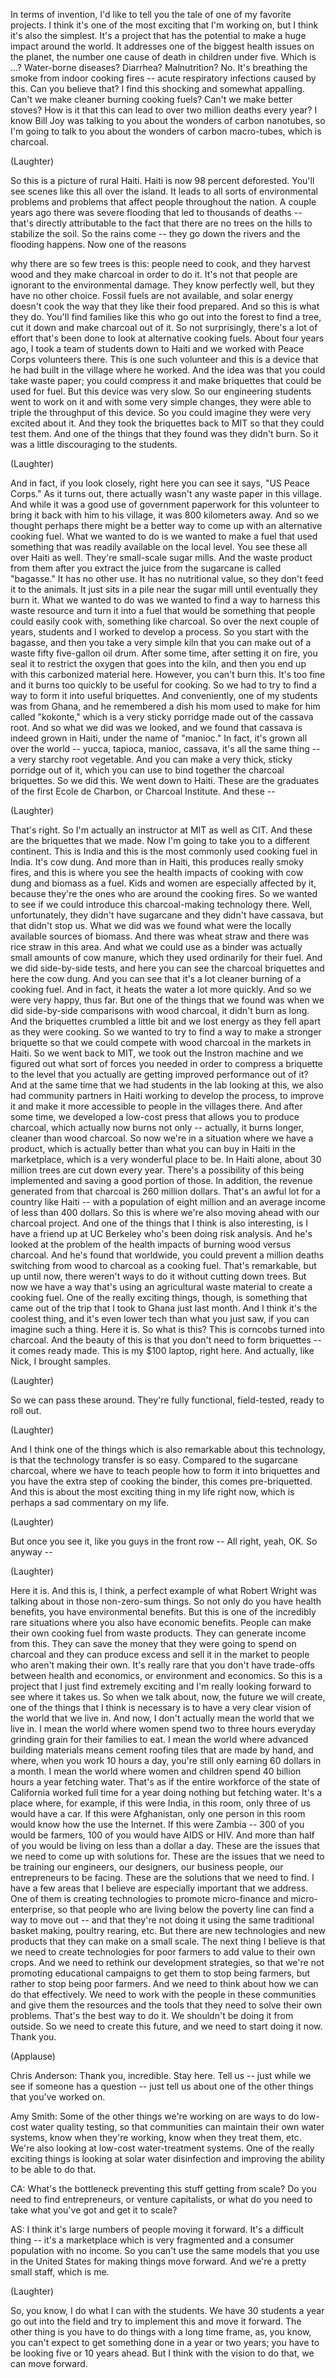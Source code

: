 
In terms of invention,
I&#39;d like to tell you the tale
of one of my favorite projects.
I think it&#39;s one of the most exciting
that I&#39;m working on,
but I think it&#39;s also the simplest.
It&#39;s a project that has the potential
to make a huge impact around the world.
It addresses one of the biggest
health issues on the planet,
the number one cause of death
in children under five.
Which is ...?
Water-borne diseases?
Diarrhea? Malnutrition?
No.
It&#39;s breathing the smoke
from indoor cooking fires --
acute respiratory infections
caused by this.
Can you believe that?
I find this shocking
and somewhat appalling.
Can&#39;t we make
cleaner burning cooking fuels?
Can&#39;t we make better stoves?
How is it that this can lead
to over two million deaths every year?
I know Bill Joy was talking to you
about the wonders of carbon nanotubes,
so I&#39;m going to talk to you
about the wonders of carbon macro-tubes,
which is charcoal.

(Laughter)

So this is a picture of rural Haiti.
Haiti is now 98 percent deforested.
You&#39;ll see scenes like this
all over the island.
It leads to all sorts
of environmental problems
and problems that affect people
throughout the nation.
A couple years ago
there was severe flooding
that led to thousands of deaths --
that&#39;s directly attributable to the fact
that there are no trees on the hills
to stabilize the soil.
So the rains come --
they go down the rivers
and the flooding happens.
Now one of the reasons

why there are so few trees is this:
people need to cook,
and they harvest wood
and they make charcoal in order to do it.
It&#39;s not that people are ignorant
to the environmental damage.
They know perfectly well,
but they have no other choice.
Fossil fuels are not available,
and solar energy doesn&#39;t cook the way
that they like their food prepared.
And so this is what they do.
You&#39;ll find families like this who go out
into the forest to find a tree,
cut it down and make charcoal out of it.
So not surprisingly,
there&#39;s a lot of effort that&#39;s been done
to look at alternative cooking fuels.
About four years ago, I took
a team of students down to Haiti
and we worked with
Peace Corps volunteers there.
This is one such volunteer
and this is a device that he had built
in the village where he worked.
And the idea was
that you could take waste paper;
you could compress it
and make briquettes
that could be used for fuel.
But this device was very slow.
So our engineering students
went to work on it
and with some very simple changes,
they were able to triple
the throughput of this device.
So you could imagine
they were very excited about it.
And they took the briquettes back to MIT
so that they could test them.
And one of the things
that they found was they didn&#39;t burn.
So it was a little
discouraging to the students.

(Laughter)

And in fact, if you look closely,
right here you can see
it says, &quot;US Peace Corps.&quot;
As it turns out, there actually wasn&#39;t
any waste paper in this village.
And while it was a good use
of government paperwork
for this volunteer to bring it
back with him to his village,
it was 800 kilometers away.
And so we thought perhaps
there might be a better way
to come up with
an alternative cooking fuel.
What we wanted to do
is we wanted to make a fuel
that used something that was
readily available on the local level.
You see these all over Haiti as well.
They&#39;re small-scale sugar mills.
And the waste product from them
after you extract the juice
from the sugarcane
is called &quot;bagasse.&quot;
It has no other use.
It has no nutritional value,
so they don&#39;t feed it to the animals.
It just sits in a pile near the sugar mill
until eventually they burn it.
What we wanted to do was
we wanted to find a way
to harness this waste resource
and turn it into a fuel
that would be something
that people could easily cook with,
something like charcoal.
So over the next couple of years,
students and I worked
to develop a process.
So you start with the bagasse,
and then you take a very simple kiln
that you can make out of
a waste fifty five-gallon oil drum.
After some time, after setting it on fire,
you seal it to restrict the oxygen
that goes into the kiln,
and then you end up
with this carbonized material here.
However, you can&#39;t burn this.
It&#39;s too fine and it burns too quickly
to be useful for cooking.
So we had to try to find a way
to form it into useful briquettes.
And conveniently,
one of my students was from Ghana,
and he remembered a dish his mom
used to make for him called &quot;kokonte,&quot;
which is a very sticky porridge
made out of the cassava root.
And so what we did was we looked,
and we found that cassava
is indeed grown in Haiti,
under the name of &quot;manioc.&quot;
In fact, it&#39;s grown all over the world --
yucca, tapioca, manioc, cassava,
it&#39;s all the same thing --
a very starchy root vegetable.
And you can make a very thick,
sticky porridge out of it,
which you can use to bind together
the charcoal briquettes.
So we did this. We went down to Haiti.
These are the graduates
of the first Ecole de Charbon,
or Charcoal Institute.
And these --

(Laughter)

That&#39;s right. So I&#39;m actually
an instructor at MIT as well as CIT.
And these are the briquettes that we made.
Now I&#39;m going to take you
to a different continent.
This is India
and this is the most commonly used
cooking fuel in India.
It&#39;s cow dung.
And more than in Haiti,
this produces really smoky fires,
and this is where you see
the health impacts
of cooking with cow dung
and biomass as a fuel.
Kids and women
are especially affected by it,
because they&#39;re the ones
who are around the cooking fires.
So we wanted to see
if we could introduce
this charcoal-making technology there.
Well, unfortunately,
they didn&#39;t have sugarcane
and they didn&#39;t have cassava,
but that didn&#39;t stop us.
What we did was we found what were
the locally available sources of biomass.
And there was wheat straw
and there was rice straw in this area.
And what we could use as a binder
was actually small amounts of cow manure,
which they used ordinarily for their fuel.
And we did side-by-side tests,
and here you can see
the charcoal briquettes
and here the cow dung.
And you can see that it&#39;s a lot cleaner
burning of a cooking fuel.
And in fact, it heats the water
a lot more quickly.
And so we were very happy, thus far.
But one of the things that we found
was when we did side-by-side
comparisons with wood charcoal,
it didn&#39;t burn as long.
And the briquettes crumbled a little bit
and we lost energy as they fell apart
as they were cooking.
So we wanted to try to find a way
to make a stronger briquette
so that we could compete with
wood charcoal in the markets in Haiti.
So we went back to MIT,
we took out the Instron machine
and we figured out
what sort of forces you needed
in order to compress
a briquette to the level
that you actually are getting
improved performance out of it?
And at the same time that we had
students in the lab looking at this,
we also had community partners in Haiti
working to develop the process,
to improve it and make it more accessible
to people in the villages there.
And after some time,
we developed a low-cost press
that allows you to produce charcoal,
which actually now burns not only --
actually, it burns longer,
cleaner than wood charcoal.
So now we&#39;re in a situation
where we have a product,
which is actually better than what
you can buy in Haiti in the marketplace,
which is a very wonderful place to be.
In Haiti alone, about 30 million trees
are cut down every year.
There&#39;s a possibility
of this being implemented
and saving a good portion of those.
In addition, the revenue generated
from that charcoal is 260 million dollars.
That&#39;s an awful lot
for a country like Haiti --
with a population of eight million
and an average income
of less than 400 dollars.
So this is where we&#39;re also moving ahead
with our charcoal project.
And one of the things
that I think is also interesting,
is I have a friend up at UC Berkeley
who&#39;s been doing risk analysis.
And he&#39;s looked at the problem
of the health impacts
of burning wood versus charcoal.
And he&#39;s found that worldwide,
you could prevent a million deaths
switching from wood
to charcoal as a cooking fuel.
That&#39;s remarkable,
but up until now, there weren&#39;t ways
to do it without cutting down trees.
But now we have a way
that&#39;s using an agricultural
waste material to create a cooking fuel.
One of the really exciting things, though,
is something that came out of the trip
that I took to Ghana just last month.
And I think it&#39;s the coolest thing,
and it&#39;s even lower tech
than what you just saw,
if you can imagine such a thing.
Here it is.
So what is this?
This is corncobs turned into charcoal.
And the beauty of this is
that you don&#39;t need to form briquettes --
it comes ready made.
This is my $100 laptop, right here.
And actually, like Nick,
I brought samples.

(Laughter)

So we can pass these around.
They&#39;re fully functional,
field-tested, ready to roll out.

(Laughter)

And I think one of the things
which is also remarkable
about this technology,
is that the technology
transfer is so easy.
Compared to the sugarcane charcoal,
where we have to teach people
how to form it into briquettes
and you have the extra step
of cooking the binder,
this comes pre-briquetted.
And this is about the most exciting
thing in my life right now,
which is perhaps
a sad commentary on my life.

(Laughter)

But once you see it,
like you guys in the front row --
All right, yeah, OK.
So anyway --

(Laughter)

Here it is.
And this is, I think, a perfect example
of what Robert Wright was talking about
in those non-zero-sum things.
So not only do you have health benefits,
you have environmental benefits.
But this is one
of the incredibly rare situations
where you also have economic benefits.
People can make their own cooking fuel
from waste products.
They can generate income from this.
They can save the money
that they were going to spend on charcoal
and they can produce excess
and sell it in the market
to people who aren&#39;t making their own.
It&#39;s really rare
that you don&#39;t have trade-offs
between health and economics,
or environment and economics.
So this is a project
that I just find extremely exciting
and I&#39;m really looking forward
to see where it takes us.
So when we talk about, now,
the future we will create,
one of the things
that I think is necessary
is to have a very clear vision
of the world that we live in.
And now, I don&#39;t actually mean
the world that we live in.
I mean the world where women
spend two to three hours everyday
grinding grain for their families to eat.
I mean the world
where advanced building materials
means cement roofing tiles
that are made by hand,
and where, when you work 10 hours a day,
you&#39;re still only earning
60 dollars in a month.
I mean the world
where women and children spend
40 billion hours a year fetching water.
That&#39;s as if the entire workforce
of the state of California
worked full time for a year
doing nothing but fetching water.
It&#39;s a place where,
for example, if this were India,
in this room, only three of us
would have a car.
If this were Afghanistan,
only one person in this room
would know how the use the Internet.
If this were Zambia --
300 of you would be farmers,
100 of you would have AIDS or HIV.
And more than half of you would be living
on less than a dollar a day.
These are the issues that we
need to come up with solutions for.
These are the issues that
we need to be training our engineers,
our designers, our business people,
our entrepreneurs to be facing.
These are the solutions
that we need to find.
I have a few areas that I believe
are especially important that we address.
One of them is creating technologies
to promote micro-finance
and micro-enterprise,
so that people who are living
below the poverty line
can find a way to move out --
and that they&#39;re not doing it
using the same traditional
basket making, poultry rearing, etc.
But there are new technologies
and new products
that they can make on a small scale.
The next thing I believe
is that we need to create
technologies for poor farmers
to add value to their own crops.
And we need to rethink
our development strategies,
so that we&#39;re not promoting
educational campaigns
to get them to stop being farmers,
but rather to stop being poor farmers.
And we need to think
about how we can do that effectively.
We need to work with the people
in these communities
and give them the resources
and the tools that they need
to solve their own problems.
That&#39;s the best way to do it.
We shouldn&#39;t be doing it from outside.
So we need to create this future,
and we need to start doing it now.
Thank you.

(Applause)


Chris Anderson: Thank you, incredible.
Stay here.
Tell us -- just while we see
if someone has a question --
just tell us about one of the other things
that you&#39;ve worked on.

Amy Smith: Some of the other
things we&#39;re working on
are ways to do low-cost
water quality testing,
so that communities can maintain
their own water systems,
know when they&#39;re working,
know when they treat them, etc.
We&#39;re also looking at low-cost
water-treatment systems.
One of the really exciting things
is looking at solar water disinfection
and improving the ability
to be able to do that.

CA: What&#39;s the bottleneck
preventing this stuff getting from scale?
Do you need to find entrepreneurs,
or venture capitalists,
or what do you need to take
what you&#39;ve got and get it to scale?

AS: I think it&#39;s large numbers
of people moving it forward.
It&#39;s a difficult thing --
it&#39;s a marketplace
which is very fragmented
and a consumer population with no income.
So you can&#39;t use the same models
that you use in the United States
for making things move forward.
And we&#39;re a pretty small staff,
which is me.

(Laughter)

So, you know,
I do what I can with the students.
We have 30 students a year
go out into the field
and try to implement this
and move it forward.
The other thing is you have to do things
with a long time frame,
as, you know, you can&#39;t expect to get
something done in a year or two years;
you have to be looking
five or 10 years ahead.
But I think with the vision to do that,
we can move forward.
